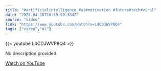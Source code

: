 ```yaml
---
title: "#artificialintelligence #ai#motivation #future#tech#viral"
date: "2025-04-18T10:59:59.384Z"
source: "video"
link: "https://www.youtube.com/watch?v=L4CDJWVP8Q4"
tags: ["video","ml"]
---
```


{{< youtube L4CDJWVP8Q4 >}}

No description provided.

[Watch on YouTube](https://www.youtube.com/watch?v=L4CDJWVP8Q4)
